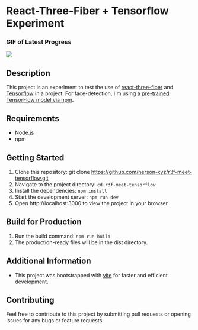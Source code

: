 # React-Three-Fiber + Tensorflow Experiment

### GIF of Latest Progress
![](./gifs/2023-2-5-2.gif)

## Description
This project is an experiment to test the use of [react-three-fiber](https://github.com/pmndrs/react-three-fiber) and [Tensorflow](https://www.tensorflow.org/) in a project. For face-detection, I'm using a [pre-trained TensorFlow model via npm](https://www.npmjs.com/package/@tensorflow-models/face-detection).

## Requirements
- Node.js
- npm

## Getting Started
1. Clone this repository: git clone https://github.com/herson-xyz/r3f-meet-tensorflow.git
2. Navigate to the project directory: `cd r3f-meet-tensorflow`
3. Install the dependencies: `npm install`
4. Start the development server: `npm run dev`
5. Open http://localhost:3000 to view the project in your browser.

## Build for Production
1. Run the build command: `npm run build`
2. The production-ready files will be in the dist directory.

## Additional Information
- This project was bootstrapped with [vite](https://github.com/vitejs/vite) for faster and efficient development.

## Contributing
Feel free to contribute to this project by submitting pull requests or opening issues for any bugs or feature requests.